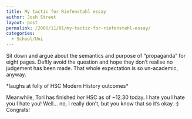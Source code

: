 ```yaml
---
title: My tactic for Riefenstahl essay
author: Josh Street
layout: post
permalink: /2005/11/01/my-tactic-for-riefenstahl-essay/
categories:
  - School/Uni
---
```

Sit down and argue about the semantics and purpose of &#8220;propaganda&#8221; for eight pages. Deftly avoid the question and hope they don&#8217;t realise no judgement has been made. That whole expectation is so un-academic, anyway.

\*laughs at folly of HSC Modern History outcomes\*

Meanwhile, Tori has finished *her* HSC as of ~12.30 today. I hate you I hate you I hate you! Well&#8230; no, I really don&#8217;t, but you know that so it&#8217;s okay. :) Congrats!